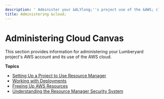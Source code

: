 ```yaml
---
description: ' Administer your &ALYlong;''s project use of the &AWS; cloud. '
title: Administering &cloud;
---
```

# Administering Cloud Canvas<a name="cloud-canvas-administering-intro"></a>

This section provides information for administering your Lumberyard project's AWS account and its use of the AWS cloud\.

**Topics**
+ [Setting Up a Project to Use Resource Manager](/docs/userguide/cloud-canvas-rm-setup.md)
+ [Working with Deployments](/docs/userguide/cloud-canvas-ui-rm-deployments.md)
+ [Freeing Up AWS Resources](/docs/userguide/cloud-canvas-administration-aws-resource-cleanup.md)
+ [Understanding the Resource Manager Security System](/docs/userguide/cloud-canvas-rm-security.md)
